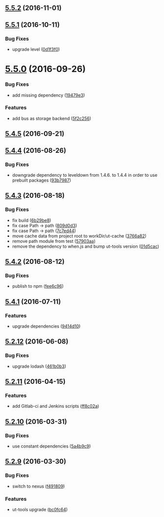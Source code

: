 <a name="5.5.2"></a>
## [5.5.2](https://github.com/softwaregroup-bg/ut-cache/compare/v5.5.1...v5.5.2) (2016-11-01)



<a name="5.5.1"></a>
## [5.5.1](https://github.com/softwaregroup-bg/ut-cache/compare/v5.5.0...v5.5.1) (2016-10-11)


### Bug Fixes

* upgrade level ([0d1f3f0](https://github.com/softwaregroup-bg/ut-cache/commit/0d1f3f0))



<a name="5.5.0"></a>
# [5.5.0](https://github.com/softwaregroup-bg/ut-cache/compare/v5.4.5...v5.5.0) (2016-09-26)


### Bug Fixes

* add missing dependency ([19479e3](https://github.com/softwaregroup-bg/ut-cache/commit/19479e3))


### Features

* add bus as storage backend ([5f2c256](https://github.com/softwaregroup-bg/ut-cache/commit/5f2c256))



<a name="5.4.5"></a>
## [5.4.5](https://github.com/softwaregroup-bg/ut-cache/compare/v5.4.4...v5.4.5) (2016-09-21)



<a name="5.4.4"></a>
## [5.4.4](https://github.com/softwaregroup-bg/ut-cache/compare/v5.4.3...v5.4.4) (2016-08-26)


### Bug Fixes

* downgrade dependency to leveldown from 1.4.6. to 1.4.4 in order to use prebuilt packages ([93b7987](https://github.com/softwaregroup-bg/ut-cache/commit/93b7987))



<a name="5.4.3"></a>
## [5.4.3](https://github.com/softwaregroup-bg/ut-cache/compare/v5.4.2...v5.4.3) (2016-08-18)


### Bug Fixes

* fix build ([6b29be8](https://github.com/softwaregroup-bg/ut-cache/commit/6b29be8))
* fix case Path -> path ([809d0d3](https://github.com/softwaregroup-bg/ut-cache/commit/809d0d3))
* fix case Path -> path ([7c7ed44](https://github.com/softwaregroup-bg/ut-cache/commit/7c7ed44))
* move cache data from project root to workDir/ut-cache ([3766a82](https://github.com/softwaregroup-bg/ut-cache/commit/3766a82))
* remove path module from test ([57903aa](https://github.com/softwaregroup-bg/ut-cache/commit/57903aa))
* remove the dependency to when.js and bump ut-tools version ([01d5cac](https://github.com/softwaregroup-bg/ut-cache/commit/01d5cac))



<a name="5.4.2"></a>
## [5.4.2](https://github.com/softwaregroup-bg/ut-cache/compare/v5.4.1...v5.4.2) (2016-08-12)


### Bug Fixes

* publish to npm ([fee6c96](https://github.com/softwaregroup-bg/ut-cache/commit/fee6c96))



<a name="5.4.1"></a>
## [5.4.1](https://git.softwaregroup-bg.com/ut5/ut-cache/compare/v5.2.12...v5.4.1) (2016-07-11)


### Features

* upgrade dependencies ([9414d10](https://git.softwaregroup-bg.com/ut5/ut-cache/commit/9414d10))



<a name="5.2.12"></a>
## [5.2.12](https://git.softwaregroup-bg.com/ut5/ut-cache/compare/v5.2.11...v5.2.12) (2016-06-08)


### Bug Fixes

* upgrade lodash ([461b0b3](https://git.softwaregroup-bg.com/ut5/ut-cache/commit/461b0b3))



<a name="5.2.11"></a>
## [5.2.11](https://git.softwaregroup-bg.com/ut5/ut-cache/compare/v5.2.10...v5.2.11) (2016-04-15)


### Features

* add Gitlab-ci and Jenkins scripts ([ff8c02a](https://git.softwaregroup-bg.com/ut5/ut-cache/commit/ff8c02a))



<a name="5.2.10"></a>
## [5.2.10](https://git.softwaregroup-bg.com/ut5/ut-cache/compare/v5.2.9...v5.2.10) (2016-03-31)


### Bug Fixes

* use constant dependencies ([5a4b9c9](https://git.softwaregroup-bg.com/ut5/ut-cache/commit/5a4b9c9))



<a name="5.2.9"></a>
## [5.2.9](https://git.softwaregroup-bg.com/ut5/ut-cache/compare/v5.2.7...v5.2.9) (2016-03-30)


### Bug Fixes

* switch to nexus ([f491809](https://git.softwaregroup-bg.com/ut5/ut-cache/commit/f491809))

### Features

* ut-tools upgrade ([bc0fc64](https://git.softwaregroup-bg.com/ut5/ut-cache/commit/bc0fc64))



